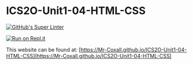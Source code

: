 # ICS2O-Unit1-04-HTML-CSS
[![GitHub's Super Linter](https://github.com/Mr-Coxall/ICS2O-Unit1-04-HTML-CSS/workflows/GitHub's%20Super%20Linter/badge.svg)](https://github.com/Mr-Coxall/ICS2O-Unit1-04-HTML-CSS/actions)

[![Run on Repl.it](https://repl.it/badge/github/Mr-Coxall/ICS2O-Unit1-04-HTML-CSS)](https://repl.it/github/Mr-Coxall/ICS2O-Unit1-04-HTML-CSS)

This website can be found at: [https://Mr-Coxall.github.io/ICS2O-Unit1-04-HTML-CSS](https://Mr-Coxall.github.io/ICS2O-Unit1-04-HTML-CSS)